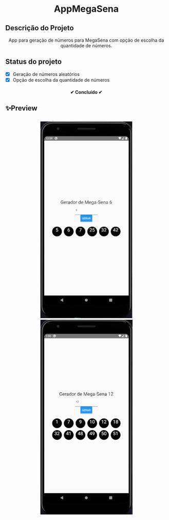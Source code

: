 <h1 align="center">AppMegaSena</h1>

## Descrição do Projeto
<p align="center">App para geração de números para MegaSena com opção de escolha da quantidade de números.


</p>

## Status do projeto



- [x] Geração de números aleatórios
- [x] Opção de escolha da quantidade de números

<h4 align="center"> 
	✔  Concluído  ✔
</h4>

## ✨Preview

<h2 align="center">
<img alt="Prints" title="Tela 06 Números" src="./src/assets/Print_Tela_06.jpeg" />
<img alt="Print" title="Tela 12 Números" src="./src/assets/Print_Tela_12.png" />
</h2>


